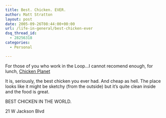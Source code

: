 ```yaml
---
title: Best. Chicken. EVER.
author: Matt Stratton
layout: post
date: 2005-09-26T08:44:00+00:00
url: /life-in-general/best-chicken-ever
dsq_thread_id:
  - 28256318
categories:
  - Personal

---
```

For those of you who work in the Loop&#8230;I cannot recomend enough, for lunch, [Chicken Planet][1]

It is, seriously, the best chicken you ever had. And cheap as hell. The place looks like it might be sketchy (from the outside) but it&#8217;s quite clean inside and the food is great.

BEST CHICKEN IN THE WORLD.
  
21 W Jackson Blvd

 [1]: http://chicago-hotels.tripadvisor.com/Restaurant_Review-g35805-d428058-Reviews-Chicken_Planet-Chicago_Illinois.html